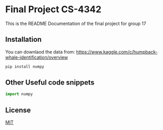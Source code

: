 # Final Project CS-4342

This is the README Documentation of the final project for group 17

## Installation

You can downlaod the data from: https://www.kaggle.com/c/humpback-whale-identification/overview

```bash
pip install numpy
```

## Other Useful code snippets

```python
import numpy 

```


## License
[MIT](https://choosealicense.com/licenses/mit/)
